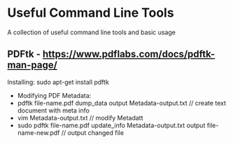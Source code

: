 # Useful Command Line Tools
A collection of useful command line tools and basic usage

## PDFtk - https://www.pdflabs.com/docs/pdftk-man-page/

Installing: sudo apt-get install pdftk 

* Modifying PDF Metadata:
 * pdftk file-name.pdf dump_data output Metadata-output.txt // create text document with meta info
 * vim Metadata-output.txt // modify Metadatt
 * sudo pdftk file-name.pdf update_info Metadata-output.txt output file-name-new.pdf // output changed file
